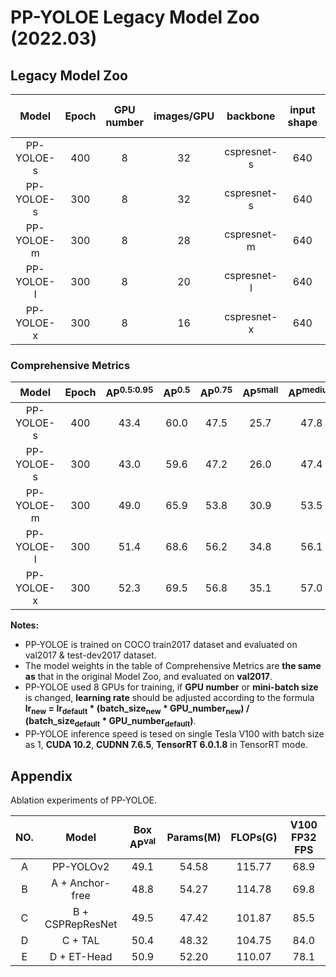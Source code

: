 # PP-YOLOE Legacy Model Zoo (2022.03)

## Legacy Model Zoo
|          Model           | Epoch | GPU number | images/GPU |  backbone  | input shape | Box AP<sup>val<br>0.5:0.95 | Box AP<sup>test<br>0.5:0.95 | Params(M) | FLOPs(G) | V100 FP32(FPS) | V100 TensorRT FP16(FPS) | download | config  |
|:------------------------:|:-------:|:-------:|:--------:|:----------:| :-------:| :------------------: | :-------------------: |:---------:|:--------:|:---------------:| :---------------------: | :------: | :------: |
| PP-YOLOE-s                  | 400 |     8      |    32    | cspresnet-s |     640     |       43.4        |        43.6         |   7.93    |  17.36   |   208.3   |  333.3   | [model](https://paddledet.bj.bcebos.com/models/ppyoloe_crn_s_400e_coco.pdparams) | [config](./ppyoloe_crn_s_400e_coco.yml)                   |
| PP-YOLOE-s                  | 300 |     8      |    32    | cspresnet-s |     640     |       43.0        |        43.2         |   7.93    |  17.36   |   208.3   |  333.3   | [model](https://paddledet.bj.bcebos.com/models/ppyoloe_crn_s_300e_coco.pdparams) | [config](./ppyoloe_crn_s_300e_coco.yml)                   |
| PP-YOLOE-m                  | 300 |     8      |    28    | cspresnet-m |     640     |       49.0        |        49.1         |   23.43   |  49.91   |   123.4   |  208.3   | [model](https://paddledet.bj.bcebos.com/models/ppyoloe_crn_m_300e_coco.pdparams) | [config](./ppyoloe_crn_m_300e_coco.yml)                   |
| PP-YOLOE-l                  | 300 |     8      |    20    | cspresnet-l |     640     |       51.4        |        51.6         |   52.20   |  110.07  |   78.1    |  149.2   | [model](https://paddledet.bj.bcebos.com/models/ppyoloe_crn_l_300e_coco.pdparams) | [config](./ppyoloe_crn_l_300e_coco.yml)                   |
| PP-YOLOE-x                  | 300 |     8      |    16    | cspresnet-x |     640     |       52.3        |        52.4         |   98.42   |  206.59  |   45.0    |   95.2   | [model](https://paddledet.bj.bcebos.com/models/ppyoloe_crn_x_300e_coco.pdparams) | [config](./ppyoloe_crn_x_300e_coco.yml)                   |

### Comprehensive Metrics
|          Model           | Epoch | AP<sup>0.5:0.95 | AP<sup>0.5 |  AP<sup>0.75  | AP<sup>small  | AP<sup>medium | AP<sup>large | AR<sup>small | AR<sup>medium | AR<sup>large | download | config  |
|:----------------------:|:-----:|:---------------:|:----------:|:-------------:| :------------:| :-----------: | :----------: |:------------:|:-------------:|:------------:| :-----: | :-----: |
| PP-YOLOE-s             | 400 |      43.4      |     60.0    |     47.5      |     25.7      |      47.8     |     59.2     |     43.9     |      70.8     |   81.9         | [model](https://paddledet.bj.bcebos.com/models/ppyoloe_crn_s_400e_coco.pdparams) | [config](./ppyoloe_crn_s_400e_coco.yml)|
| PP-YOLOE-s             | 300 |      43.0      |     59.6    |     47.2      |     26.0      |      47.4     |     58.7     |     45.1     |      70.6     |   81.4         | [model](https://paddledet.bj.bcebos.com/models/ppyoloe_crn_s_300e_coco.pdparams) | [config](./ppyoloe_crn_s_300e_coco.yml)|
| PP-YOLOE-m             | 300 |      49.0      |     65.9    |     53.8      |     30.9      |      53.5     |     65.3     |     50.9     |      74.4     |   84.7         | [model](https://paddledet.bj.bcebos.com/models/ppyoloe_crn_m_300e_coco.pdparams) | [config](./ppyoloe_crn_m_300e_coco.yml)|
| PP-YOLOE-l             | 300 |      51.4      |     68.6    |     56.2      |     34.8      |      56.1     |     68.0     |     53.1     |      76.8     |   85.6         | [model](https://paddledet.bj.bcebos.com/models/ppyoloe_crn_l_300e_coco.pdparams) | [config](./ppyoloe_crn_l_300e_coco.yml)|
| PP-YOLOE-x             | 300 |      52.3      |     69.5    |     56.8      |     35.1      |      57.0     |     68.6     |     55.5     |      76.9     |   85.7         | [model](https://paddledet.bj.bcebos.com/models/ppyoloe_crn_x_300e_coco.pdparams) | [config](./ppyoloe_crn_x_300e_coco.yml)|


**Notes:**

- PP-YOLOE is trained on COCO train2017 dataset and evaluated on val2017 & test-dev2017 dataset.
- The model weights in the table of Comprehensive Metrics are **the same as** that in the original Model Zoo, and evaluated on **val2017**.
- PP-YOLOE used 8 GPUs for training, if **GPU number** or **mini-batch size** is changed, **learning rate** should be adjusted according to the formula **lr<sub>new</sub> = lr<sub>default</sub> * (batch_size<sub>new</sub> * GPU_number<sub>new</sub>) / (batch_size<sub>default</sub> * GPU_number<sub>default</sub>)**.
- PP-YOLOE inference speed is tesed on single Tesla V100 with batch size as 1, **CUDA 10.2**, **CUDNN 7.6.5**, **TensorRT 6.0.1.8** in TensorRT mode.

## Appendix

Ablation experiments of PP-YOLOE.

| NO.  |        Model                 | Box AP<sup>val</sup> | Params(M) | FLOPs(G) | V100 FP32 FPS |
| :--: | :---------------------------: | :------------------: | :-------: | :------: | :-----------: |
|  A   | PP-YOLOv2          |         49.1         |   54.58   |  115.77   |     68.9     |
|  B   | A + Anchor-free    |         48.8         |   54.27   |  114.78   |     69.8     |
|  C   | B + CSPRepResNet   |         49.5         |   47.42   |  101.87   |     85.5     |
|  D   | C + TAL            |         50.4         |   48.32   |  104.75   |     84.0     |
|  E   | D + ET-Head        |         50.9         |   52.20   |  110.07   |     78.1     |

